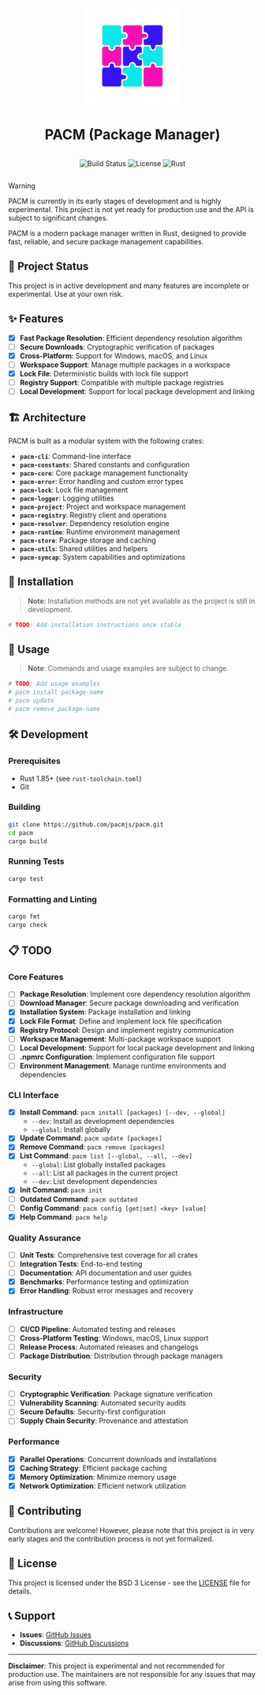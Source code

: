 <div align="center">
<img src="./assets/logo.png" width="200" height="200" />
<h1>PACM (Package Manager)</h1>

<div style="display: flex; justify-content: center; gap: 8px; flex-wrap: wrap;">

![Build Status](https://img.shields.io/badge/build-passing-brightgreen)
![License](https://img.shields.io/badge/license-MIT-blue)
![Rust](https://img.shields.io/badge/rust-1.85+-orange)

</div>
</div>

> [!WARNING]
> PACM is currently in its early stages of development and is highly experimental. This project is not yet ready for production use and the API is subject to significant changes.

PACM is a modern package manager written in Rust, designed to provide fast, reliable, and secure package management capabilities.

## 🚧 Project Status

This project is in active development and many features are incomplete or experimental. Use at your own risk.

## ✨ Features

- [X] **Fast Package Resolution**: Efficient dependency resolution algorithm
- [ ] **Secure Downloads**: Cryptographic verification of packages
- [X] **Cross-Platform**: Support for Windows, macOS, and Linux
- [ ] **Workspace Support**: Manage multiple packages in a workspace
- [X] **Lock File**: Deterministic builds with lock file support
- [ ] **Registry Support**: Compatible with multiple package registries
- [ ] **Local Development**: Support for local package development and linking

## 🏗️ Architecture

PACM is built as a modular system with the following crates:

- **`pacm-cli`**: Command-line interface
- **`pacm-constants`**: Shared constants and configuration
- **`pacm-core`**: Core package management functionality
- **`pacm-error`**: Error handling and custom error types
- **`pacm-lock`**: Lock file management
- **`pacm-logger`**: Logging utilities
- **`pacm-project`**: Project and workspace management
- **`pacm-registry`**: Registry client and operations
- **`pacm-resolver`**: Dependency resolution engine
- **`pacm-runtime`**: Runtime environment management
- **`pacm-store`**: Package storage and caching
- **`pacm-utils`**: Shared utilities and helpers
- **`pacm-symcap`**: System capabilities and optimizations

## 🚀 Installation

> **Note**: Installation methods are not yet available as the project is still in development.

```bash
# TODO: Add installation instructions once stable
```

## 📖 Usage

> **Note**: Commands and usage examples are subject to change.

```bash
# TODO: Add usage examples
# pacm install package-name
# pacm update
# pacm remove package-name
```

## 🛠️ Development

### Prerequisites

- Rust 1.85+ (see `rust-toolchain.toml`)
- Git

### Building

```bash
git clone https://github.com/pacmjs/pacm.git
cd pacm
cargo build
```

### Running Tests

```bash
cargo test
```

### Formatting and Linting

```bash
cargo fmt
cargo check
```

## 📋 TODO

### Core Features
- [ ] **Package Resolution**: Implement core dependency resolution algorithm
- [ ] **Download Manager**: Secure package downloading and verification
- [X] **Installation System**: Package installation and linking
- [X] **Lock File Format**: Define and implement lock file specification
- [X] **Registry Protocol**: Design and implement registry communication
- [ ] **Workspace Management**: Multi-package workspace support
- [ ] **Local Development**: Support for local package development and linking
- [ ] **.npmrc Configuration**: Implement configuration file support
- [ ] **Environment Management**: Manage runtime environments and dependencies

### CLI Interface
- [X] **Install Command**: `pacm install [packages] [--dev, --global]`
  - `--dev`: Install as development dependencies
  - `--global`: Install globally
- [X] **Update Command**: `pacm update [packages]`
- [X] **Remove Command**: `pacm remove [packages]`
- [X] **List Command**: `pacm list [--global, --all, --dev]`
  - `--global`: List globally installed packages
  - `--all`: List all packages in the current project
  - `--dev`: List development dependencies
- [X] **Init Command**: `pacm init`
- [ ] **Outdated Command**: `pacm outdated`
- [ ] **Config Command**: `pacm config [get|set] <key> [value]`
- [X] **Help Command**: `pacm help`

### Quality Assurance
- [ ] **Unit Tests**: Comprehensive test coverage for all crates
- [ ] **Integration Tests**: End-to-end testing
- [ ] **Documentation**: API documentation and user guides
- [X] **Benchmarks**: Performance testing and optimization
- [X] **Error Handling**: Robust error messages and recovery

### Infrastructure
- [ ] **CI/CD Pipeline**: Automated testing and releases
- [ ] **Cross-Platform Testing**: Windows, macOS, Linux support
- [ ] **Release Process**: Automated releases and changelogs
- [ ] **Package Distribution**: Distribution through package managers

### Security
- [ ] **Cryptographic Verification**: Package signature verification
- [ ] **Vulnerability Scanning**: Automated security audits
- [ ] **Secure Defaults**: Security-first configuration
- [ ] **Supply Chain Security**: Provenance and attestation

### Performance
- [X] **Parallel Operations**: Concurrent downloads and installations
- [X] **Caching Strategy**: Efficient package caching
- [X] **Memory Optimization**: Minimize memory usage
- [X] **Network Optimization**: Efficient network utilization

## 🤝 Contributing

Contributions are welcome! However, please note that this project is in very early stages and the contribution process is not yet formalized.

## 📄 License

This project is licensed under the BSD 3 License - see the [LICENSE](LICENSE) file for details.

## 📞 Support

- **Issues**: [GitHub Issues](https://github.com/pacmjs/pacm/issues)
- **Discussions**: [GitHub Discussions](https://github.com/pacmjs/pacm/discussions)

---

**Disclaimer**: This project is experimental and not recommended for production use. The maintainers are not responsible for any issues that may arise from using this software.
